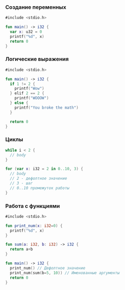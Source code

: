 ### Создание переменных
```kotlin
#include <stdio.h>

fun main() -> i32 {
  var x: u32 = 0
  printf("%d", x)
  return 0
}
```

### Логические выражения
```kotlin
#include <stdio.h>

fun main() -> i32 {
  if 1 != 2 {
    printf("Wow")
  } elif 2 == 2 {
    printf("WOOOW")
  } else {
    printf("You broke the math")
  }

  return 0
}
```

### Циклы

```kotlin
while i < 2 {
  // body
}

for (var x: i32 = 2 in 0..10, 3) {
  // body
  // 2 - дефолтное значение
  // 3 - шаг
  // 0..10 промежуток работы
}
```

### Работа с функциями
```kotlin
#include <stdio.h>

fun print_num(x: i32=0) {
  printf("%d", x)
}

fun sum(a: i32, b: i32) -> i32 {
  return a+b
}

fun main() -> i32 {
  print_num() // Дефолтное значение
  print_num(sum(b=5, 10)) // Именованные аргументы
  return 0
}

```

